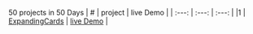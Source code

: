 50 projects in 50 Days
| # | project    | live Demo    |
| :---:   | :---: | :---: |
|1 | [ExpandingCards](https://rawcdn.githack.com/anasabusaaleek/50Projects-in-50Days/ad608fd9b8eeb751e64499cae9856929c8c8c12b/1-Expanding%20Cards/index.html)                                                                                                                    | [live Demo](www.google.com)  |
